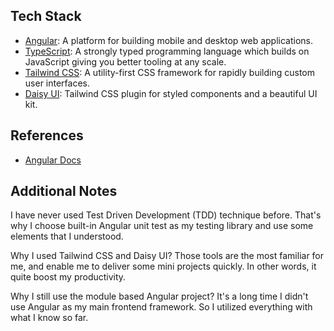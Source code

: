 ## Tech Stack

- [Angular](https://angular.io/): A platform for building mobile and desktop web applications.
- [TypeScript](https://www.typescriptlang.org/): A strongly typed programming language which builds on JavaScript giving you better tooling at any scale.
- [Tailwind CSS](https://tailwindcss.com/): A utility-first CSS framework for rapidly building custom user interfaces.
- [Daisy UI](https://daisyui.com/): Tailwind CSS plugin for styled components and a beautiful UI kit.

## References

- [Angular Docs](https://angular.io/docs)

## Additional Notes

I have never used Test Driven Development (TDD) technique before. That's why I choose built-in Angular unit test as my testing library and use some elements that I understood.

Why I used Tailwind CSS and Daisy UI?
Those tools are the most familiar for me, and enable me to deliver some mini projects quickly. In other words, it quite boost my productivity.

Why I still use the module based Angular project?
It's a long time I didn't use Angular as my main frontend framework. So I utilized everything with what I know so far.
